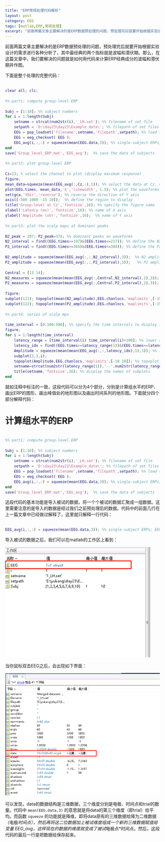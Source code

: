 ```yaml
---
title: "ERP常规处理代码解析"
layout: post
category: EEG
tags: [matlab,ERP,常规处理]
excerpt: "前面两篇文章主要解决的是ERP数据预处理的问题，预处理完后就要开始根据实验设计的需求进行各种分析了，其中最经典的两个指标就是波幅和潜伏期。那么，在这篇文章中，我们要解决的问题"
---
```

前面两篇文章主要解决的是ERP数据预处理的问题，预处理完后就要开始根据实验设计的需求进行各种分析了，其中最经典的两个指标就是波幅和潜伏期。那么，在这篇文章中，我们要解决的问题就是如何用代码来计算ERP经典成分的波幅和潜伏期并作图。

下面是整个处理的完整代码：

```matlab

clear all; clc;

%% part1: compute group-level ERP

Subj = [1:10]; %% subject numbers
for i = 1:length(Subj)
    setname = strcat(num2str(i),'_LH.set'); %% filename of set file
    setpath = 'D:\day23\day23\Example_data\'; %% filepath of set files (need to be changed)
    EEG = pop_loadset('filename',setname,'filepath',setpath); %% load the data
    EEG = eeg_checkset( EEG );
    EEG_avg(i,:,:) = squeeze(mean(EEG.data,3)); %% single-subject ERPs; EEG_avg dimension: subj*channel*time
end
save('Group_level_ERP.mat','EEG_avg');  %% save the data of subjects

%% part2: plot group-level ERP

Cz=13; % select the channel to plot (display maximum response)
figure;
mean_data=squeeze(mean(EEG_avg(:,Cz,:),1)); %% select the data at Cz, average across subjects, mean_data: 1*3000
plot(EEG.times, mean_data,'k','linewidth', 1.5); %% plot the waveforms
set(gca,'YDir','reverse'); %% reverse the direction of Y axis
axis([-500 1000 -15 10]);  %% define the region to display
title('Group-level at Cz','fontsize',16); %% specify the figure name
xlabel('Latency (ms)','fontsize',16); %% name of X axis
ylabel('Amplitude (uV)','fontsize',16);  %% name of Y axis

%% part3: plot the scalp maps at dominant peaks

N2_peak = 207; P2_peak=374; %% dominant peaks on waveforms
N2_interval = find((EEG.times>=197)&(EEG.times<=217)); %% define the N2 intervals [peak-10 peak+10]
P2_interval = find((EEG.times>=364)&(EEG.times<=384)); %% define the P2 intervals [peak-10 peak+10]

N2_amplitude = squeeze(mean(EEG_avg(:,:,N2_interval),3));  %% N2 amplitude for each subject and each channel
P2_amplitude = squeeze(mean(EEG_avg(:,:,P2_interval),3));   %% P2 amplitude for each subject and each channel

Central = [13 14];
N2_measures = squeeze(mean(mean(EEG_avg(:,Central,N2_interval),2),3));  %% N2 amplitude for each subject  (for statistics)
P2_measures = squeeze(mean(mean(EEG_avg(:,Central,P2_interval),2),3));   %% P2 amplitude for each subject  (for statistics)

figure;
subplot(121); topoplot(mean(N2_amplitude),EEG.chanlocs,'maplimits',[-15 15]); title('N2 Amplitude','fontsize',16); %% N2 scalp map (group-level)
subplot(122); topoplot(mean(P2_amplitude),EEG.chanlocs,'maplimits',[-15 15]); title('P2 Amplitude','fontsize',16); %% P2 scalp map (group-level)

%% part4: series of scalp mps

time_interval = [0:100:500]; %% specify the time intervals to display (to be changed)
figure;
for i = 1:length(time_interval)
    latency_range = [time_interval(i) time_interval(i)+100]; %% lower and upper limits
    latency_idx = find((EEG.times>=latency_range(1))&(EEG.times<=latency_range(2))); %% interval of the specific regions
    Amplitude = squeeze(mean(mean(EEG_avg(:,:,latency_idx),1),3)); %% 1*channel (averaged across subjects and interval)
    subplot(2,3,i);
    topoplot(Amplitude,EEG.chanlocs,'maplimits',[-10 10]); %% topoplot(Amplitude,EEG.chanlocs);
    setname=strcat(num2str(latency_range(1)),'--',num2str(latency_range(2)),'ms'); %% specify the name of subplots
    title(setname,'fontsize',16); %% display the names of subplots
end


```

就如注释中标注的一致，这段代码可以分为4个部分，分别是计算组水平的ERP、画出ERP的图形、画出峰值处的地形图以及画出时间系列的地形图。下面就分四个部分解释代码：

# 计算组水平的ERP

```matlab

%% part1: compute group-level ERP

Subj = [1:10]; %% subject numbers
for i = 1:length(Subj)
    setname = strcat(num2str(i),'_LH.set'); %% filename of set file
    setpath = 'D:\day23\day23\Example_data\'; %% filepath of set files (need to be changed)
    EEG = pop_loadset('filename',setname,'filepath',setpath); %% load the data
    EEG = eeg_checkset( EEG );
    EEG_avg(i,:,:) = squeeze(mean(EEG.data,3)); %% single-subject ERPs; EEG_avg dimension: subj*channel*time
end
save('Group_level_ERP.mat','EEG_avg');  %% save the data of subjects

```
这段代码的基本功能是导入被试的数据，将一个个被试的数据汇聚成一组数据。这里需要注意的是导入的数据是经过我们之前预处理后的数据。代码中的前面几行在上一篇文章中已经做过解释了，这里就只解释一行代码：

```matlab

EEG_avg(i,:,:) = squeeze(mean(EEG.data,3)); %% single-subject ERPs; EEG_avg dimension: subj*channel*time

```

导入被试的数据之后，我们可以在matlab的工作区上看到：

![p1](/images/posts/20190304/p1.png)

当你鼠标双击EEG之后，会出现如下界面：

![p2](/images/posts/20190304/p2.png)

可以发现，data的数据结构是三维数据，三个维度分别是电极、时间点和trial的数量。代码中 `mean(EEG.data,3)` 的意思就是将data的第三个维度（即trial）给平均。而函数 `squeeze` 的功能就是降维，即将data原有的三维数据给降为二维数据（电极*时间点），然后再将这二位数据加上被试维度组成一个新的三维数据赋值给变量 EEG_avg，这样现在的数据的维度就变成了被试*电极点*时间点。然后，这段代码的最后一行是把数据给保存起来。
